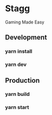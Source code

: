 # Stagg

Gaming Made Easy

## Development

### yarn install

### yarn dev

## Production

### yarn build

### yarn start
